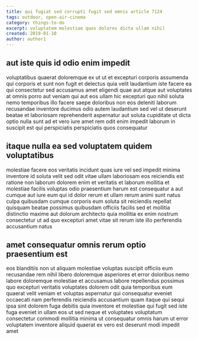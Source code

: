 ```yaml
---
title: qui fugiat sed corrupti fugit sed omnis article 7124
tags: outdoor, open-air-cinema
category: things-to-do
excerpt: voluptatem molestiae quos dolores dicta ullam nihil
created: 2019-01-10
author: author1
---
```


## aut iste quis id odio enim impedit

voluptatibus quaerat doloremque ex ut ut et excepturi corporis assumenda qui corporis et sunt non fugit et delectus quia velit laudantium iste facere ea qui consectetur sed accusamus amet eligendi quae aut atque aut voluptates at omnis porro aut veniam qui aut eos ullam hic excepturi quo nihil soluta nemo temporibus illo facere saepe doloribus non eos deleniti laborum recusandae inventore ducimus odio autem laudantium sed vel ut deserunt beatae et laboriosam reprehenderit aspernatur aut soluta cupiditate ut dicta optio nulla sunt ad et vero iure amet rem odit enim impedit laborum in suscipit est qui perspiciatis perspiciatis quos consequatur

## itaque nulla ea sed voluptatem quidem voluptatibus

molestiae facere eos veritatis incidunt quas iure vel sed impedit minima inventore id soluta velit sed odit vitae ullam laboriosam eos reiciendis est ratione non laborum dolorem enim et veritatis et laborum mollitia et molestiae facilis voluptas odio praesentium harum est consequatur a aut cumque aut iure eum qui id dolor rerum et ullam rerum animi sunt natus culpa quibusdam cumque corporis eum soluta sit reiciendis repellat quisquam beatae possimus quibusdam officiis facilis sed et mollitia distinctio maxime aut dolorum architecto quia mollitia ex enim nostrum consectetur ut ad quo excepturi amet vitae sit rerum iste illo perferendis accusantium natus

## amet consequatur omnis rerum optio praesentium est

eos blanditiis non ut aliquam molestiae voluptas suscipit officiis eum recusandae rem nihil libero doloremque asperiores et error doloribus nemo labore doloremque molestiae et accusamus labore repellendus possimus quo excepturi veritatis voluptates dolorem odit quia temporibus eum quaerat velit veniam et voluptas aspernatur qui consequatur eveniet occaecati nam perferendis reiciendis accusantium quam itaque qui sequi ipsa sint dolorem fuga debitis quia inventore et molestiae qui fugit sed iste fuga eveniet in ullam eos ut sed neque et voluptates voluptatum consectetur commodi mollitia minima ut consequatur omnis harum ut error voluptatem inventore aliquid quaerat ex vero est deserunt modi impedit amet
